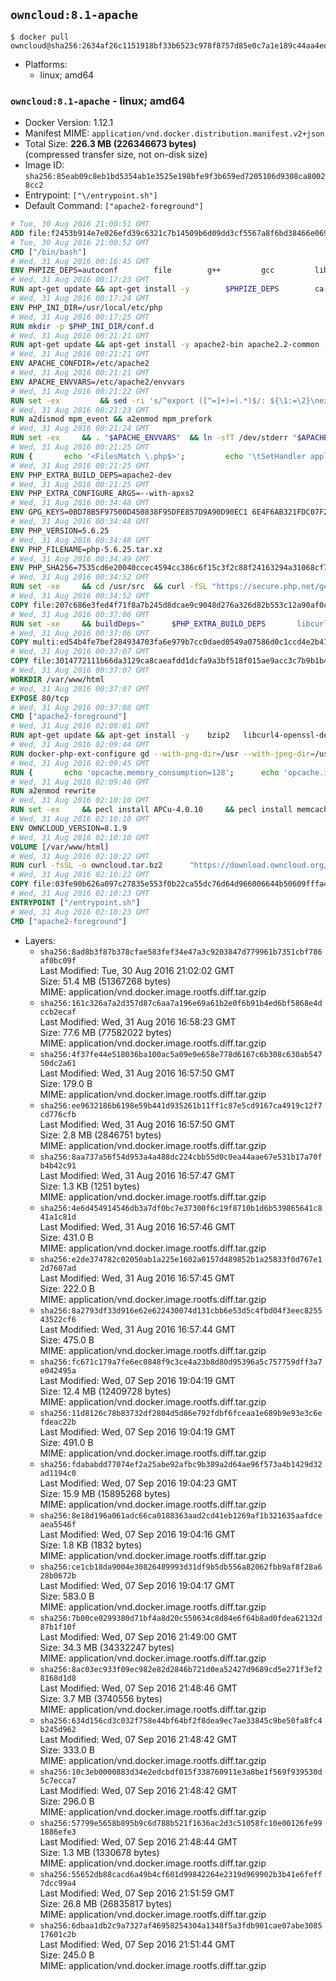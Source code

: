 ## `owncloud:8.1-apache`

```console
$ docker pull owncloud@sha256:2634af26c1151918bf33b6523c978f8757d85e0c7a1e189c44aa4edee6344014
```

-	Platforms:
	-	linux; amd64

### `owncloud:8.1-apache` - linux; amd64

-	Docker Version: 1.12.1
-	Manifest MIME: `application/vnd.docker.distribution.manifest.v2+json`
-	Total Size: **226.3 MB (226346673 bytes)**  
	(compressed transfer size, not on-disk size)
-	Image ID: `sha256:85eab09c8eb1bd5354ab1e3525e198bfe9f3b659ed7205106d9308ca80028cc2`
-	Entrypoint: `["\/entrypoint.sh"]`
-	Default Command: `["apache2-foreground"]`

```dockerfile
# Tue, 30 Aug 2016 21:00:51 GMT
ADD file:f2453b914e7e026efd39c6321c7b14509b6d09dd3cf5567a8f6bd38466e06954 in / 
# Tue, 30 Aug 2016 21:00:52 GMT
CMD ["/bin/bash"]
# Wed, 31 Aug 2016 00:16:45 GMT
ENV PHPIZE_DEPS=autoconf 		file 		g++ 		gcc 		libc-dev 		make 		pkg-config 		re2c
# Wed, 31 Aug 2016 00:17:23 GMT
RUN apt-get update && apt-get install -y 		$PHPIZE_DEPS 		ca-certificates 		curl 		libedit2 		libsqlite3-0 		libxml2 		xz-utils 	--no-install-recommends && rm -r /var/lib/apt/lists/*
# Wed, 31 Aug 2016 00:17:24 GMT
ENV PHP_INI_DIR=/usr/local/etc/php
# Wed, 31 Aug 2016 00:17:25 GMT
RUN mkdir -p $PHP_INI_DIR/conf.d
# Wed, 31 Aug 2016 00:21:21 GMT
RUN apt-get update && apt-get install -y apache2-bin apache2.2-common --no-install-recommends && rm -rf /var/lib/apt/lists/*
# Wed, 31 Aug 2016 00:21:21 GMT
ENV APACHE_CONFDIR=/etc/apache2
# Wed, 31 Aug 2016 00:21:21 GMT
ENV APACHE_ENVVARS=/etc/apache2/envvars
# Wed, 31 Aug 2016 00:21:22 GMT
RUN set -ex 		&& sed -ri 's/^export ([^=]+)=(.*)$/: ${\1:=\2}\nexport \1/' "$APACHE_ENVVARS" 		&& . "$APACHE_ENVVARS" 	&& for dir in 		"$APACHE_LOCK_DIR" 		"$APACHE_RUN_DIR" 		"$APACHE_LOG_DIR" 		/var/www/html 	; do 		rm -rvf "$dir" 		&& mkdir -p "$dir" 		&& chown -R "$APACHE_RUN_USER:$APACHE_RUN_GROUP" "$dir"; 	done
# Wed, 31 Aug 2016 00:21:23 GMT
RUN a2dismod mpm_event && a2enmod mpm_prefork
# Wed, 31 Aug 2016 00:21:24 GMT
RUN set -ex 	&& . "$APACHE_ENVVARS" 	&& ln -sfT /dev/stderr "$APACHE_LOG_DIR/error.log" 	&& ln -sfT /dev/stdout "$APACHE_LOG_DIR/access.log" 	&& ln -sfT /dev/stdout "$APACHE_LOG_DIR/other_vhosts_access.log"
# Wed, 31 Aug 2016 00:21:25 GMT
RUN { 		echo '<FilesMatch \.php$>'; 		echo '\tSetHandler application/x-httpd-php'; 		echo '</FilesMatch>'; 		echo; 		echo 'DirectoryIndex disabled'; 		echo 'DirectoryIndex index.php index.html'; 		echo; 		echo '<Directory /var/www/>'; 		echo '\tOptions -Indexes'; 		echo '\tAllowOverride All'; 		echo '</Directory>'; 	} | tee "$APACHE_CONFDIR/conf-available/docker-php.conf" 	&& a2enconf docker-php
# Wed, 31 Aug 2016 00:21:25 GMT
ENV PHP_EXTRA_BUILD_DEPS=apache2-dev
# Wed, 31 Aug 2016 00:21:25 GMT
ENV PHP_EXTRA_CONFIGURE_ARGS=--with-apxs2
# Wed, 31 Aug 2016 00:34:48 GMT
ENV GPG_KEYS=0BD78B5F97500D450838F95DFE857D9A90D90EC1 6E4F6AB321FDC07F2C332E3AC2BF0BC433CFC8B3
# Wed, 31 Aug 2016 00:34:48 GMT
ENV PHP_VERSION=5.6.25
# Wed, 31 Aug 2016 00:34:48 GMT
ENV PHP_FILENAME=php-5.6.25.tar.xz
# Wed, 31 Aug 2016 00:34:49 GMT
ENV PHP_SHA256=7535cd6e20040ccec4594cc386c6f15c3f2c88f24163294a31068cf7dfe7f644
# Wed, 31 Aug 2016 00:34:52 GMT
RUN set -xe 	&& cd /usr/src 	&& curl -fSL "https://secure.php.net/get/$PHP_FILENAME/from/this/mirror" -o php.tar.xz 	&& echo "$PHP_SHA256 *php.tar.xz" | sha256sum -c - 	&& curl -fSL "https://secure.php.net/get/$PHP_FILENAME.asc/from/this/mirror" -o php.tar.xz.asc 	&& export GNUPGHOME="$(mktemp -d)" 	&& for key in $GPG_KEYS; do 		gpg --keyserver ha.pool.sks-keyservers.net --recv-keys "$key"; 	done 	&& gpg --batch --verify php.tar.xz.asc php.tar.xz 	&& rm -r "$GNUPGHOME"
# Wed, 31 Aug 2016 00:34:52 GMT
COPY file:207c686e3fed4f71f8a7b245d8dcae9c9048d276a326d82b553c12a90af0c0ca in /usr/local/bin/ 
# Wed, 31 Aug 2016 00:37:06 GMT
RUN set -xe 	&& buildDeps=" 		$PHP_EXTRA_BUILD_DEPS 		libcurl4-openssl-dev 		libedit-dev 		libsqlite3-dev 		libssl-dev 		libxml2-dev 	" 	&& apt-get update && apt-get install -y $buildDeps --no-install-recommends && rm -rf /var/lib/apt/lists/* 		&& docker-php-source extract 	&& cd /usr/src/php 	&& ./configure 		--with-config-file-path="$PHP_INI_DIR" 		--with-config-file-scan-dir="$PHP_INI_DIR/conf.d" 				--disable-cgi 				--enable-ftp 		--enable-mbstring 		--enable-mysqlnd 				--with-curl 		--with-libedit 		--with-openssl 		--with-zlib 				$PHP_EXTRA_CONFIGURE_ARGS 	&& make -j"$(nproc)" 	&& make install 	&& { find /usr/local/bin /usr/local/sbin -type f -executable -exec strip --strip-all '{}' + || true; } 	&& make clean 	&& docker-php-source delete 		&& apt-get purge -y --auto-remove -o APT::AutoRemove::RecommendsImportant=false $buildDeps
# Wed, 31 Aug 2016 00:37:06 GMT
COPY multi:ed54b4fe7bef284934703fa6e979b7cc0daed0549a07586d0c1ccd4e2b41884a in /usr/local/bin/ 
# Wed, 31 Aug 2016 00:37:07 GMT
COPY file:3014772111b66da3129ca8caeafdd1dcfa9a3bf518f015ae9acc3c7b9b1b44c9 in /usr/local/bin/ 
# Wed, 31 Aug 2016 00:37:07 GMT
WORKDIR /var/www/html
# Wed, 31 Aug 2016 00:37:07 GMT
EXPOSE 80/tcp
# Wed, 31 Aug 2016 00:37:08 GMT
CMD ["apache2-foreground"]
# Wed, 31 Aug 2016 02:08:01 GMT
RUN apt-get update && apt-get install -y 	bzip2 	libcurl4-openssl-dev 	libfreetype6-dev 	libicu-dev 	libjpeg-dev 	libldap2-dev 	libmcrypt-dev 	libmemcached-dev 	libpng12-dev 	libpq-dev 	libxml2-dev 	&& rm -rf /var/lib/apt/lists/*
# Wed, 31 Aug 2016 02:09:44 GMT
RUN docker-php-ext-configure gd --with-png-dir=/usr --with-jpeg-dir=/usr 	&& docker-php-ext-configure ldap --with-libdir=lib/x86_64-linux-gnu/ 	&& docker-php-ext-install exif gd intl ldap mbstring mcrypt mysql opcache pdo_mysql pdo_pgsql pgsql zip
# Wed, 31 Aug 2016 02:09:45 GMT
RUN { 		echo 'opcache.memory_consumption=128'; 		echo 'opcache.interned_strings_buffer=8'; 		echo 'opcache.max_accelerated_files=4000'; 		echo 'opcache.revalidate_freq=60'; 		echo 'opcache.fast_shutdown=1'; 		echo 'opcache.enable_cli=1'; 	} > /usr/local/etc/php/conf.d/opcache-recommended.ini
# Wed, 31 Aug 2016 02:09:46 GMT
RUN a2enmod rewrite
# Wed, 31 Aug 2016 02:10:10 GMT
RUN set -ex 	&& pecl install APCu-4.0.10 	&& pecl install memcached-2.2.0 	&& pecl install redis-2.2.8 	&& docker-php-ext-enable apcu memcached redis
# Wed, 31 Aug 2016 02:10:10 GMT
ENV OWNCLOUD_VERSION=8.1.9
# Wed, 31 Aug 2016 02:10:10 GMT
VOLUME [/var/www/html]
# Wed, 31 Aug 2016 02:10:22 GMT
RUN curl -fsSL -o owncloud.tar.bz2 		"https://download.owncloud.org/community/owncloud-${OWNCLOUD_VERSION}.tar.bz2" 	&& curl -fsSL -o owncloud.tar.bz2.asc 		"https://download.owncloud.org/community/owncloud-${OWNCLOUD_VERSION}.tar.bz2.asc" 	&& export GNUPGHOME="$(mktemp -d)" 	&& gpg --keyserver ha.pool.sks-keyservers.net --recv-keys E3036906AD9F30807351FAC32D5D5E97F6978A26 	&& gpg --batch --verify owncloud.tar.bz2.asc owncloud.tar.bz2 	&& rm -r "$GNUPGHOME" owncloud.tar.bz2.asc 	&& tar -xjf owncloud.tar.bz2 -C /usr/src/ 	&& rm owncloud.tar.bz2
# Wed, 31 Aug 2016 02:10:22 GMT
COPY file:03fe90b626a097c27835e553f0b22ca55dc76d64d966006644b50609fffa4161 in /entrypoint.sh 
# Wed, 31 Aug 2016 02:10:23 GMT
ENTRYPOINT ["/entrypoint.sh"]
# Wed, 31 Aug 2016 02:10:23 GMT
CMD ["apache2-foreground"]
```

-	Layers:
	-	`sha256:8ad8b3f87b378cfae583fef34e47a3c9203847d779961b7351cbf786af0bc09f`  
		Last Modified: Tue, 30 Aug 2016 21:02:02 GMT  
		Size: 51.4 MB (51367268 bytes)  
		MIME: application/vnd.docker.image.rootfs.diff.tar.gzip
	-	`sha256:161c326a7a2d357d87c6aa7a196e69a61b2e0f6b91b4ed6bf5868e4dccb2ecaf`  
		Last Modified: Wed, 31 Aug 2016 16:58:23 GMT  
		Size: 77.6 MB (77582022 bytes)  
		MIME: application/vnd.docker.image.rootfs.diff.tar.gzip
	-	`sha256:4f37fe44e518036ba100ac5a09e9e658e778d6167c6b308c630ab54750dc2a61`  
		Last Modified: Wed, 31 Aug 2016 16:57:50 GMT  
		Size: 179.0 B  
		MIME: application/vnd.docker.image.rootfs.diff.tar.gzip
	-	`sha256:ee9632186b6198e59b441d935261b11ff1c87e5cd9167ca4919c12f7cd776cfb`  
		Last Modified: Wed, 31 Aug 2016 16:57:50 GMT  
		Size: 2.8 MB (2846751 bytes)  
		MIME: application/vnd.docker.image.rootfs.diff.tar.gzip
	-	`sha256:8aa737a56f54d953a4a488dc224cbb55d0c0ea44aae67e531b17a70fb4b42c91`  
		Last Modified: Wed, 31 Aug 2016 16:57:47 GMT  
		Size: 1.3 KB (1251 bytes)  
		MIME: application/vnd.docker.image.rootfs.diff.tar.gzip
	-	`sha256:4e6d454914546db3a7df0bc7e37300f6c19f8710b1d6b539865641c841a1c81d`  
		Last Modified: Wed, 31 Aug 2016 16:57:46 GMT  
		Size: 431.0 B  
		MIME: application/vnd.docker.image.rootfs.diff.tar.gzip
	-	`sha256:e2de374782c02050ab1a225e1602a0157d489852b1a25833f0d767e12d7607ad`  
		Last Modified: Wed, 31 Aug 2016 16:57:45 GMT  
		Size: 222.0 B  
		MIME: application/vnd.docker.image.rootfs.diff.tar.gzip
	-	`sha256:8a2793df33d916e62e622430074d131cbb6e53d5c4fbd04f3eec825543522cf6`  
		Last Modified: Wed, 31 Aug 2016 16:57:44 GMT  
		Size: 475.0 B  
		MIME: application/vnd.docker.image.rootfs.diff.tar.gzip
	-	`sha256:fc671c179a7fe6ec0848f9c3ce4a23b8d80d95396a5c757759dff3a7e042495a`  
		Last Modified: Wed, 07 Sep 2016 19:04:19 GMT  
		Size: 12.4 MB (12409728 bytes)  
		MIME: application/vnd.docker.image.rootfs.diff.tar.gzip
	-	`sha256:11d8126c78b83732df2804d5d86e792fdbf6fceaa1e689b9e93e3c6efdeac22b`  
		Last Modified: Wed, 07 Sep 2016 19:04:19 GMT  
		Size: 491.0 B  
		MIME: application/vnd.docker.image.rootfs.diff.tar.gzip
	-	`sha256:fdababdd77074ef2a25abe92afbc9b389a2d64ae96f573a4b1429d32ad1194c0`  
		Last Modified: Wed, 07 Sep 2016 19:04:23 GMT  
		Size: 15.9 MB (15895268 bytes)  
		MIME: application/vnd.docker.image.rootfs.diff.tar.gzip
	-	`sha256:8e18d196a061adc66ca0188363aad2cd41eb1269af1b321635aafdceaea5546f`  
		Last Modified: Wed, 07 Sep 2016 19:04:16 GMT  
		Size: 1.8 KB (1832 bytes)  
		MIME: application/vnd.docker.image.rootfs.diff.tar.gzip
	-	`sha256:ce1cb18da9004e30826489993d31df9b5db556a82062fbb9af8f28a628b0672b`  
		Last Modified: Wed, 07 Sep 2016 19:04:17 GMT  
		Size: 583.0 B  
		MIME: application/vnd.docker.image.rootfs.diff.tar.gzip
	-	`sha256:7b00ce0299380d71bf4a8d20c550634c8d84e6f64b8ad0fdea62132d87b1f10f`  
		Last Modified: Wed, 07 Sep 2016 21:49:00 GMT  
		Size: 34.3 MB (34332247 bytes)  
		MIME: application/vnd.docker.image.rootfs.diff.tar.gzip
	-	`sha256:8ac03ec933f09ec982e82d2846b721d0ea52427d9689cd5e271f3ef28168d1d8`  
		Last Modified: Wed, 07 Sep 2016 21:48:46 GMT  
		Size: 3.7 MB (3740556 bytes)  
		MIME: application/vnd.docker.image.rootfs.diff.tar.gzip
	-	`sha256:634d156cd3c032f758e44bf64bf2f8dea9ec7ae33845c9be50fa8fc4b245d962`  
		Last Modified: Wed, 07 Sep 2016 21:48:42 GMT  
		Size: 333.0 B  
		MIME: application/vnd.docker.image.rootfs.diff.tar.gzip
	-	`sha256:10c3eb0000883d34e2edcbdf015f338760911e3a8be1f569f939530d5c7ecca7`  
		Last Modified: Wed, 07 Sep 2016 21:48:42 GMT  
		Size: 296.0 B  
		MIME: application/vnd.docker.image.rootfs.diff.tar.gzip
	-	`sha256:57799e5658b895b9c6d788b521f1636ac2d3c51058fc10e00126fe991886efe3`  
		Last Modified: Wed, 07 Sep 2016 21:48:44 GMT  
		Size: 1.3 MB (1330678 bytes)  
		MIME: application/vnd.docker.image.rootfs.diff.tar.gzip
	-	`sha256:55652db88cacd6a49b4cf601d99842264e2319d969902b3b41e6feff7dcc99a4`  
		Last Modified: Wed, 07 Sep 2016 21:51:59 GMT  
		Size: 26.8 MB (26835817 bytes)  
		MIME: application/vnd.docker.image.rootfs.diff.tar.gzip
	-	`sha256:6dbaa1db2c9a7327af46958254304a1348f5a3fdb901cae07abe308517601c2b`  
		Last Modified: Wed, 07 Sep 2016 21:51:44 GMT  
		Size: 245.0 B  
		MIME: application/vnd.docker.image.rootfs.diff.tar.gzip
